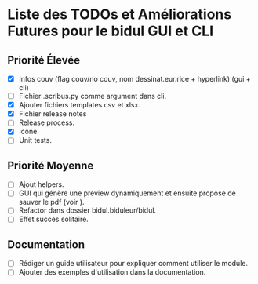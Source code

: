 # Liste des TODOs et Améliorations Futures pour le bidul GUI et CLI

## Priorité Élevée
- [x] Infos couv (flag couv/no couv, nom dessinat.eur.rice + hyperlink) (gui + cli)
- [ ] Fichier .scribus.py comme argument dans cli.
- [x] Ajouter fichiers templates csv et xlsx.
- [x] Fichier release notes
- [ ] Release process.
- [x] Icône.
- [ ] Unit tests.

## Priorité Moyenne
- [ ] Ajout helpers.
- [ ] GUI qui génère une preview dynamiquement et ensuite propose de sauver le pdf (voir ).
- [ ] Refactor dans dossier bidul.biduleur/bidul.
- [ ] Effet succès solitaire.

## Documentation
- [ ] Rédiger un guide utilisateur pour expliquer comment utiliser le module.
- [ ] Ajouter des exemples d'utilisation dans la documentation.